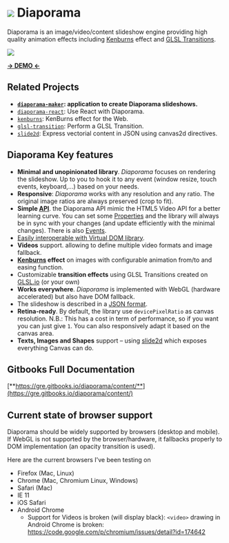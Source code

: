 ![](https://cloud.githubusercontent.com/assets/211411/7667405/7e5c14f0-fc06-11e4-8a96-8b3297728e28.png) Diaporama
=========
Diaporama is an image/video/content slideshow engine providing high quality animation effects including [Kenburns](https://github.com/gre/kenburns) effect and [GLSL Transitions](https://github.com/gre/glsl-transition).

[![](https://nodei.co/npm/diaporama.png)](https://www.npmjs.com/package/diaporama)

**[-> DEMO <-](http://greweb.me/diaporama/)**

Related Projects
---------------

- **[`diaporama-maker`](https://github.com/gre/diaporama-maker): application to create Diaporama slideshows.**
- [`diaporama-react`](https://github.com/glslio/diaporama-react): Use React with Diaporama.
- [`kenburns`](http://github.com/gre/kenburns): KenBurns effect for the Web.
- [`glsl-transition`](https://github.com/glslio/glsl-transition): Perform a GLSL Transition.
- [`slide2d`](https://github.com/gre/slide2d): Express vectorial content in JSON using canvas2d directives.


Diaporama Key features
------------

- **Minimal and unopinionated library**. *Diaporama* focuses on rendering the slideshow. Up to you to hook it to any event (window resize, touch events, keyboard,...) based on your needs.
- **Responsive**: *Diaporama* works with any resolution and any ratio. The original image ratios are always preserved (crop to fit).
- **Simple [API](docs/api.md)**. the Diaporama API mimic the HTML5 Video API for a better learning curve. You can set some [Properties](docs/props.md) and the library will always be in sync with your changes (and update efficiently with the minimal changes). There is also [Events](docs/events.md).
- [Easily interoperable with Virtual DOM library](docs/vdom.md).
- **Videos** support. allowing to define multiple video formats and image fallback.
- **[Kenburns](https://github.com/gre/kenburns) effect** on images with configurable animation from/to and easing function.
- Customizable **transition effects** using GLSL Transitions created on [GLSL.io](http://transitions.glsl.io/) (or your own)
- **Works everywhere**. *Diaporama* is implemented with WebGL (hardware accelerated) but also have DOM fallback.
- The slideshow is described in a [JSON format](docs/format.md).
- **Retina-ready**. By default, the library use `devicePixelRatio` as canvas resolution. N.B.: This has a cost in term of performance, so if you want you can just give `1`. You can also responsively adapt it based on the canvas area.
- **Texts, Images and Shapes** support – using [slide2d](https://github.com/gre/slide2d) which exposes everything Canvas can do.

Gitbooks Full Documentation
------------

[**https://gre.gitbooks.io/diaporama/content/**](https://gre.gitbooks.io/diaporama/content/)


Current state of browser support
-----------

Diaporama should be widely supported by browsers (desktop and mobile). If WebGL is not supported by the browser/hardware, it fallbacks properly to DOM implementation (an opacity transition is used).

Here are the current browsers I've been testing on

- Firefox (Mac, Linux)
- Chrome (Mac, Chromium Linux, Windows)
- Safari (Mac)
- IE 11
- iOS Safari
- Android Chrome
  - Support for Videos is broken (will display black): `<video>` drawing in Android Chrome is broken: https://code.google.com/p/chromium/issues/detail?id=174642
